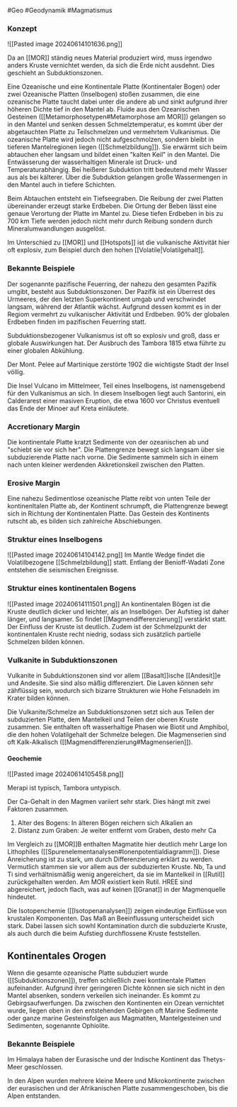 #Geo #Geodynamik #Magmatismus 

### Konzept

![[Pasted image 20240614101636.png]]

Da an [[MOR]] ständig neues Material produziert wird, muss irgendwo anders Kruste vernichtet werden, da sich die Erde nicht ausdehnt. Dies geschieht an Subduktionszonen.

Eine Ozeanische und eine Kontinentale Platte (Kontinentaler Bogen) oder zwei Ozeanische Platten (Inselbogen) stoßen zusammen, die eine ozeanische Platte taucht dabei unter die andere ab und sinkt aufgrund ihrer höheren Dichte tief in den Mantel ab. Fluide aus den Ozeanischen Gesteinen ([[Metamorphosetypen#Metamorphose am MOR]]) gelangen so in den Mantel und senken dessen Schmelztemperatur, es kommt über der abgetauchten Platte zu Teilschmelzen und vermehrtem Vulkanismus. Die ozeanische Platte wird jedoch nicht aufgeschmolzen, sondern bleibt in tieferen Mantelregionen liegen ([[Schmelzbildung]]). Sie erwärmt sich beim abtauchen eher langsam und bildet einen "kalten Keil" in den Mantel. Die Entwässerung der wasserhaltigen Minerale ist Druck- und Temperaturabhängig. Bei heißerer Subduktion tritt bedeutend mehr Wasser aus als bei kälterer. Über die Subduktion gelangen große Wassermengen in den Mantel auch in tiefere Schichten.

Beim Abtauchen entsteht ein Tiefseegraben. Die Reibung der zwei Platten übereinander erzeugt starke Erdbeben. Die Ortung der Beben lässt eine genaue Verortung der Platte im Mantel zu. Diese tiefen Erdbeben in bis zu 700 km Tiefe werden jedoch nicht mehr durch Reibung sondern durch Mineralumwandlungen ausgelöst. 

Im Unterschied zu [[MOR]] und [[Hotspots]] ist die vulkanische Aktivität hier oft explosiv, zum Beispiel durch den hohen [[Volatile|Volatilgehalt]]. 

### Bekannte Beispiele

Der sogenannte pazifische Feuerring, der nahezu den gesamten Pazifik umgibt, besteht aus Subduktionszonen. Der Pazifik ist ein Überrest des Urmeeres, der den letzten Superkontinent umgab und verschwindet langsam, während der Atlantik wächst. Aufgrund dessen kommt es in der Regiom vermehrt zu vulkanischer Aktivität und Erdbeben. 90% der globalen Erdbeben finden im pazifischen Feuerring statt.

Subduktionsbezogener Vulkanismus ist oft so explosiv und groß, dass er globale Auswirkungen hat. Der Ausbruch des Tambora 1815 etwa führte zu einer globalen Abkühlung.

Der Mont. Pelee auf Martinique zerstörte 1902 die wichtigste Stadt der Insel völlig.

Die Insel Vulcano im Mittelmeer, Teil eines Inselbogens, ist namensgebend für den Vulkanismus an sich. In diesem Inselbogen liegt auch Santorini, ein Calderarest einer masiven Eruption, die etwa 1600 vor Christus eventuell das Ende der Minoer auf Kreta einläutete.

### Accretionary Margin

Die kontinentale Platte kratzt Sedimente von der ozeanischen ab und "schiebt sie vor sich her". Die Plattengrenze bewegt sich langsam über sie subduzierende Platte nach vorne. Die Sedimente sammeln sich in einem nach unten kleiner werdenden Akkretionskeil zwischen den Platten.

### Erosive Margin

Eine nahezu Sedimentlose ozeanische Platte reibt von unten Teile der kontinenltalen Platte ab, der Kontinent schrumpft, die Plattengrenze bewegt sich in Richtung der Kontinentalen Platte. Das Gestein des Kontinents rutscht ab, es bilden sich zahlreiche Abschiebungen.

### Struktur eines Inselbogens

![[Pasted image 20240614104142.png]]
Im Mantle Wedge findet die Volatilbezogene [[Schmelzbildung]] statt. Entlang der Benioff-Wadati Zone entstehen die seismischen Ereignisse.

### Struktur eines kontinentalen Bogens

![[Pasted image 20240614111501.png]]
An kontinentalen Bögen ist die Kruste deutlich dicker und leichter, als an Inselbögen. Der Aufstieg ist daher länger, und langsamer. So findet [[Magmendifferenzierung]] verstärkt statt. Der Einfluss der Kruste ist deutlich. Zudem ist der Schmelzpunkt der kontinentalen Kruste recht niedrig, sodass sich zusätzlich partielle Schmelzen bilden können.

### Vulkanite in Subduktionszonen

Vulkanite in Subduktionszonen sind vor allem [[Basalt]]ische [[Andesit]]e und Andesite. Sie sind also mäßig differenziert. Die Laven können sehr zähflüssig sein, wodurch sich bizarre Strukturen wie Hohe Felsnadeln im Krater bilden können. 

Die Vulkanite/Schmelze an Subduktionszonen setzt sich aus Teilen der subduzierten Platte, dem Mantelkeil und Teilen der oberen Kruste zusammen. Sie enthalten oft wasserhaltige Phasen wie Biotit und Amphibol, die den hohen Volatilgehalt der Schmelze belegen. Die Magmenserien sind oft Kalk-Alkalisch ([[Magmendifferenzierung#Magmenserien]]).

#### Geochemie

![[Pasted image 20240614105458.png]]

Merapi ist typisch, Tambora untypisch.

Der Ca-Gehalt in den Magmen variiert sehr stark. Dies hängt mit zwei Faktoren zusammen.
1. Alter des Bogens: In älteren Bögen reichern sich Alkalien an
2. Distanz zum Graben: Je weiter entfernt vom Graben, desto mehr Ca

Im Vergleich zu [[MOR]]B enthalten Magmatite hier deutlich mehr Large Ion Lithophiles ([[Spurenelementanalysen#Ionenpotentialdiagramm]]). Diese Anreicherung ist zu stark, um durch Differenzierung erklärt zu werden. Vermutlich stammen sie vor allem aus der subduzierten Kruste. Nb, Ta und Ti sind verhältnismäßig wenig angereichert, da sie im Mantelkeil in [[Rutil]] zurückgehalten werden. Am MOR existiert kein Rutil. HREE sind abgereichert, jedoch flach, was auf keinen [[Granat]] in der Magmenquelle hindeutet.

Die Isotopenchemie ([[Isotopenanalysen]]) zeigen eindeutige Einflüsse von krustalen Komponenten. Das Maß an Beeinflussung unterscheidet sich stark. Dabei lassen sich sowhl Kontamination durch die subduzierte Kruste, als auch durch die beim Aufstieg durchflossene Kruste feststellen.

## Kontinentales Orogen

Wenn die gesamte ozeanische Platte subduziert wurde ([[Subduktionszonen]]), treffen schließlich zwei kontinentale Platten aufeinander. Aufgrund ihrer geringeren Dichte können sie sich nicht in den Mantel absenken, sondern verkeilen sich ineinander. Es kommt zu Gebirgsaufwerfungen. Da zwischen den Kontinenten ein Ozean vernichtet wurde, liegen oben in den entstehenden Gebirgen oft Marine Sedimente oder ganze marine Gesteinsfolgen aus Magmatiten, Mantelgesteinen und Sedimenten, sogenannte Ophiolite.

### Bekannte Beispiele

Im Himalaya haben der Eurasische und der Indische Kontinent das Thetys-Meer geschlossen.

In den Alpen wurden mehrere kleine Meere und Mikrokontinente zwischen der eurasischen und der Afrikanischen Platte zusammengeschoben, bis die Alpen entstanden.